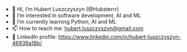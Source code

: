 - 👋 Hi, I’m Hubert Luszczyszyn (@Hubsterrr)
- 👀 I’m interested in software development, AI and ML
- 🌱 I’m currently learning Python, AI and ML
- 📫 How to reach me: hubert.luszczyszyn@gmail.com
- 📎 LinkedIn profile: https://www.linkedin.com/in/hubert-luszczyszyn-46939a18b/
